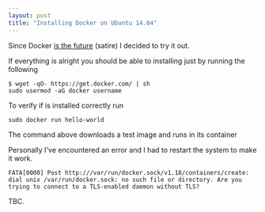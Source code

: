 ```yaml
---
layout: post
title: "Installing Docker on Ubuntu 14.04"
---
```


Since Docker [is the future](http://blog.circleci.com/its-the-future/) (satire) I decided to try it out.

<!--more-->

If everything is alright you should be able to installing just by running the following

```
$ wget -qO- https://get.docker.com/ | sh
sudo usermod -aG docker username
```

To verify if is installed correctly run

```
sudo docker run hello-world
```

The command above downloads a test image and runs in its container

Personally I've encountered an error and I had to restart the system to make it work.

```
FATA[0000] Post http:///var/run/docker.sock/v1.18/containers/create: dial unix /var/run/docker.sock: no such file or directory. Are you trying to connect to a TLS-enabled daemon without TLS? 
```

TBC.